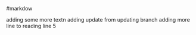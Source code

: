 #markdow

adding some more textn
adding update from updating branch
adding more line to reading
line 5
